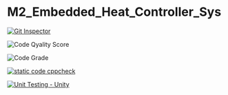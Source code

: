 # M2_Embedded_Heat_Controller_Sys

[![Git Inspector](https://github.com/Rajmane2507/M2_Embedded_MiniProject/actions/workflows/Git%20inspector.yml/badge.svg)](https://github.com/Rajmane2507/M2_Embedded_MiniProject/actions/workflows/Git%20inspector.yml)

![Code Qyality Score](https://api.codiga.io/project/30284/score/svg)

![Code Grade](https://api.codiga.io/project/30284/status/svg)

[![static code cppcheck](https://github.com/Rajmane2507/M2_Embedded_MiniProject/actions/workflows/cppcheck.yml/badge.svg)](https://github.com/Rajmane2507/M2_Embedded_MiniProject/actions/workflows/cppcheck.yml)

[![Unit Testing - Unity](https://github.com/Rajmane2507/M2_Embedded_MiniProject/actions/workflows/Unity.yml/badge.svg)](https://github.com/Rajmane2507/M2_Embedded_MiniProject/actions/workflows/Unity.yml)
